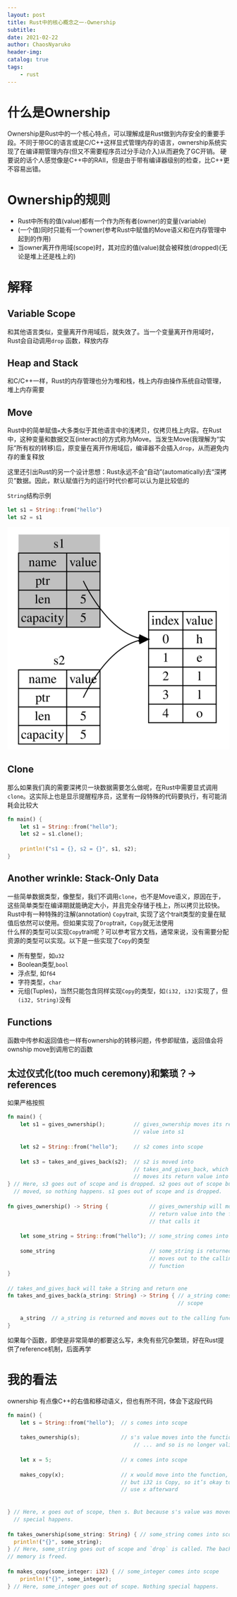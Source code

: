 ```yaml
---
layout: post
title: Rust中的核心概念之一-Ownership
subtitle: 
date: 2021-02-22
author: ChaosNyaruko
header-img: 
catalog: true
tags:
    - rust
---
```


# 什么是Ownership
Ownership是Rust中的一个核心特点，可以理解成是Rust做到内存安全的重要手段。不同于带GC的语言或是C/C++这样显式管理内存的语言，ownership系统实现了在编译期管理内存(但又不需要程序员过分手动介入)从而避免了GC开销。
硬要说的话个人感觉像是C++中的RAII，但是由于带有编译器级别的检查，比C++更不容易出错。

# Ownership的规则
- Rust中所有的值(value)都有一个作为所有者(owner)的变量(variable) 
- (一个值)同时只能有一个owner(参考Rust中赋值的Move语义和在内存管理中起到的作用)
- 当owner离开作用域(scope)时，其对应的值(value)就会被释放(dropped)(无论是堆上还是栈上的)

# 解释
## Variable Scope
和其他语言类似，变量离开作用域后，就失效了。当一个变量离开作用域时，Rust会自动调用`drop`
函数，释放内存

## Heap and Stack
和C/C++一样，Rust的内存管理也分为堆和栈，栈上内存由操作系统自动管理，堆上内存需要

## Move
Rust中的简单赋值`=`大多类似于其他语言中的浅拷贝，仅拷贝栈上内容。在Rust中，这种变量和数据交互(interact)的方式称为Move。当发生Move(我理解为“实际”所有权的转移)后，原变量在离开作用域后，编译器不会插入`drop`，从而避免内存的重复释放

这里还引出Rust的另一个设计思想：Rust永远不会“自动”(automatically)去“深拷贝”数据。因此，默认赋值行为的运行时代价都可以认为是比较低的

`String`结构示例  
```Rust
let s1 = String::from("hello")
let s2 = s1
```

![Representation in memory after `s1` has been invalidated](/img/string.svg)


## Clone
那么如果我们真的需要深拷贝一块数据需要怎么做呢，在Rust中需要显式调用`clone`。这实际上也是显示提醒程序员，这里有一段特殊的代码要执行，有可能消耗会比较大

```Rust
fn main() {
    let s1 = String::from("hello");
    let s2 = s1.clone();

    println!("s1 = {}, s2 = {}", s1, s2);
}

```

## Another wrinkle: Stack-Only Data
一些简单数据类型，像整型，我们不调用`clone`，也不是Move语义，原因在于，这些简单类型在编译期就能确定大小，并且完全存储于栈上，所以拷贝比较快。  
Rust中有一种特殊的注解(annotation) `Copy`trait, 实现了这个trait类型的变量在赋值后依然可以使用。但如果实现了`Drop`trait，`Copy`就无法使用  
什么样的类型可以实现`Copy`trait呢？可以参考官方文档，通常来说，没有需要分配资源的类型可以实现。以下是一些实现了`Copy`的类型  
- 所有整型，如`u32`
- Boolean类型,`bool`
- 浮点型, 如`f64`
- 字符类型，`char`
- 元组(Tuples)，当然只能包含同样实现`Copy`的类型，如`(i32, i32)`实现了，但`(i32, String)`没有

## Functions
函数中传参和返回值也一样有ownership的转移问题，传参即赋值，返回值会将ownship move到调用它的函数

## 太过仪式化(too much ceremony)和繁琐？-> references
如果严格按照
```Rust
fn main() {
    let s1 = gives_ownership();         // gives_ownership moves its return
                                        // value into s1

    let s2 = String::from("hello");     // s2 comes into scope

    let s3 = takes_and_gives_back(s2);  // s2 is moved into
                                        // takes_and_gives_back, which also
                                        // moves its return value into s3
} // Here, s3 goes out of scope and is dropped. s2 goes out of scope but was
  // moved, so nothing happens. s1 goes out of scope and is dropped.

fn gives_ownership() -> String {             // gives_ownership will move its
                                             // return value into the function
                                             // that calls it

    let some_string = String::from("hello"); // some_string comes into scope

    some_string                              // some_string is returned and
                                             // moves out to the calling
                                             // function
}

// takes_and_gives_back will take a String and return one
fn takes_and_gives_back(a_string: String) -> String { // a_string comes into
                                                      // scope

    a_string  // a_string is returned and moves out to the calling function
}
```

如果每个函数，即使是非常简单的都要这么写，未免有些冗杂繁琐，好在Rust提供了reference机制，后面再学

# 我的看法
ownership 有点像C++的右值和移动语义，但也有所不同，体会下这段代码
```Rust
fn main() {
    let s = String::from("hello");  // s comes into scope

    takes_ownership(s);             // s's value moves into the function...
                                        // ... and so is no longer valid here

    let x = 5;                      // x comes into scope

    makes_copy(x);                  // x would move into the function,
                                    // but i32 is Copy, so it’s okay to still
                                    // use x afterward

                                                                                                                            
} // Here, x goes out of scope, then s. But because s's value was moved, nothing
  // special happens.

fn takes_ownership(some_string: String) { // some_string comes into scope
  println!("{}", some_string);
} // Here, some_string goes out of scope and `drop` is called. The backing
// memory is freed.

fn makes_copy(some_integer: i32) { // some_integer comes into scope
    println!("{}", some_integer);
} // Here, some_integer goes out of scope. Nothing special happens.

```
